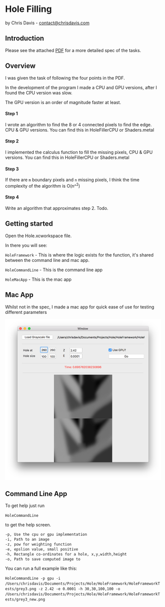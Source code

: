 # Hole Filling
by Chris Davis - contact@chrisdavis.com

## Introduction

Please see the attached [PDF](Documents/Hole_Filling_-_Interview_Exercise.pdf) for a more detailed spec of the tasks.

## Overview

I was given the task of following the four points in the PDF.

In the development of the program I made a CPU and GPU versions, after I found the CPU version was slow.

The GPU version is an order of magnitude faster at least.

#### Step 1

I wrote an algorithm to find the 8 or 4 connected pixels to find the edge. CPU & GPU versions. You can find this in HoleFillerCPU or Shaders.metal

#### Step 2

I implemented the calculus function to fill the missing pixels, CPU & GPU versions. You can find this in HoleFillerCPU or Shaders.metal

#### Step 3

If there are `m` boundary pixels and `n` missing pixels, I think the time complexity of the algorithm is O(n^<sup>2</sup>)

#### Step 4

Write an algorithm that approximates step 2. Todo.

## Getting started

Open the Hole.xcworkspace file.

In there you will see:

`HoleFramework` - This is where the logic exists for the function, it's shared between the command line and mac app.

`HoleCommandLine` - This is the command line app

`HoleMacApp` - This is the mac app

## Mac App

Whilst not in the spec, I made a mac app for quick ease of use for testing different parameters

![Mac App](Documents/macAppScreenshot.png)

## Command Line App

To get help just run

```HoleCommandLine```

to get the help screen.

```Help:
-p, Use the cpu or gpu implementation
-i, Path to an image
-z, pow for weighting function
-e, epslion value, small positive
-h, Rectangle co-ordinates for a hole, x,y,width,height
-o, Path to save computed image to
```

You can run a full example like this:

```HoleCommandLine -p gpu -i /Users/chrisdavis/Documents/Projects/Hole/HoleFramework/HoleFrameworkTests/grey3.png -z 2.42 -e 0.0001 -h 30,30,100,100 -o /Users/chrisdavis/Documents/Projects/Hole/HoleFramework/HoleFrameworkTests/grey3_new.png```

